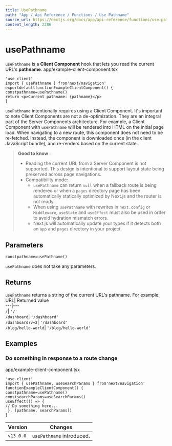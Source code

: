 ```yaml
---
title: UsePathname
path: "App / Api Reference / Functions / Use Pathname"
source_url: https://nextjs.org/docs/app/api-reference/functions/use-pathname
content_length: 2286
---
```


# usePathname
`usePathname` is a **Client Component** hook that lets you read the current URL's **pathname**.
app/example-client-component.tsx
```
'use client'
import { usePathname } from'next/navigation'
exportdefaultfunctionExampleClientComponent() {
constpathname=usePathname()
return <p>Current pathname: {pathname}</p>
}
```

`usePathname` intentionally requires using a Client Component. It's important to note Client Components are not a de-optimization. They are an integral part of the Server Components architecture.
For example, a Client Component with `usePathname` will be rendered into HTML on the initial page load. When navigating to a new route, this component does not need to be re-fetched. Instead, the component is downloaded once (in the client JavaScript bundle), and re-renders based on the current state.
> **Good to know** :
>   * Reading the current URL from a Server Component is not supported. This design is intentional to support layout state being preserved across page navigations.
>   * Compatibility mode: 
>     * `usePathname` can return `null` when a fallback route is being rendered or when a `pages` directory page has been automatically statically optimized by Next.js and the router is not ready.
>     * When using `usePathname` with rewrites in `next.config` or `Middleware`, `useState` and `useEffect` must also be used in order to avoid hydration mismatch errors.
>     * Next.js will automatically update your types if it detects both an `app` and `pages` directory in your project.
> 

## Parameters
```
constpathname=usePathname()
```

`usePathname` does not take any parameters.
## Returns
`usePathname` returns a string of the current URL's pathname. For example:
URL| Returned value  
---|---  
`/`| `'/'`  
`/dashboard`| `'/dashboard'`  
`/dashboard?v=2`| `'/dashboard'`  
`/blog/hello-world`| `'/blog/hello-world'`  
## Examples
### Do something in response to a route change
app/example-client-component.tsx
```
'use client'
import { usePathname, useSearchParams } from'next/navigation'
functionExampleClientComponent() {
constpathname=usePathname()
constsearchParams=useSearchParams()
useEffect(() => {
// Do something here...
 }, [pathname, searchParams])
}
```

Version| Changes  
---|---  
`v13.0.0`| `usePathname` introduced.

